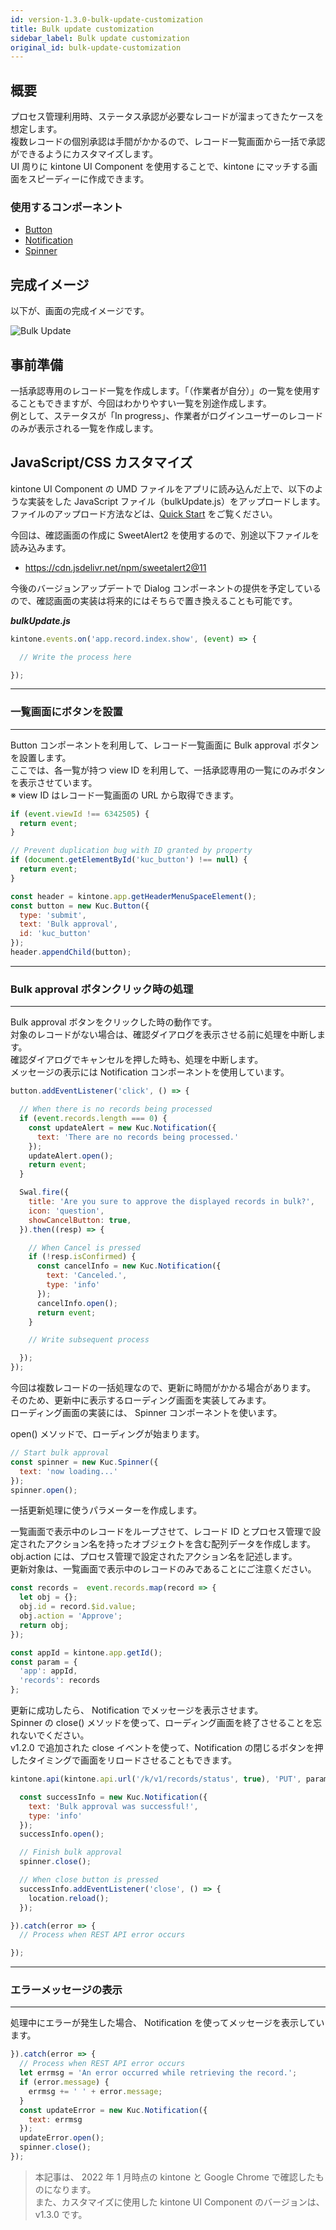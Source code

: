```yaml
---
id: version-1.3.0-bulk-update-customization
title: Bulk update customization
sidebar_label: Bulk update customization
original_id: bulk-update-customization
---
```


## 概要

プロセス管理利用時、ステータス承認が必要なレコードが溜まってきたケースを想定します。<br>
複数レコードの個別承認は手間がかかるので、レコード一覧画面から一括で承認ができるようにカスタマイズします。<br>
UI 周りに kintone UI Component を使用することで、kintone にマッチする画面をスピーディーに作成できます。

### 使用するコンポーネント
- [Button](../components/desktop/button.md)
- [Notification](../components/desktop/notification.md)
- [Spinner](../components/desktop/spinner.md)

## 完成イメージ

以下が、画面の完成イメージです。

![Bulk Update](assets/bulk_update.gif)

## 事前準備

一括承認専用のレコード一覧を作成します。「（作業者が自分）」の一覧を使用することもできますが、今回はわかりやすい一覧を別途作成します。<br>
例として、ステータスが「In progress」、作業者がログインユーザーのレコードのみが表示される一覧を作成します。

## JavaScript/CSS カスタマイズ

kintone UI Component の UMD ファイルをアプリに読み込んだ上で、以下のような実装をした JavaScript ファイル（bulkUpdate.js）をアップロードします。<br>
ファイルのアップロード方法などは、[Quick Start](../getting-started/quick-start.md) をご覧ください。<br>

今回は、確認画面の作成に SweetAlert2 を使用するので、別途以下ファイルを読み込みます。
- https://cdn.jsdelivr.net/npm/sweetalert2@11

今後のバージョンアップデートで Dialog コンポーネントの提供を予定しているので、確認画面の実装は将来的にはそちらで置き換えることも可能です。

***bulkUpdate.js***

```javascript
kintone.events.on('app.record.index.show', (event) => {

  // Write the process here

});
```
---
### 一覧画面にボタンを設置
---

Button コンポーネントを利用して、レコード一覧画面に Bulk approval ボタンを設置します。<br>
ここでは、各一覧が持つ view ID を利用して、一括承認専用の一覧にのみボタンを表示させています。<br>
※ view ID はレコード一覧画面の URL から取得できます。

```javascript
if (event.viewId !== 6342505) {
  return event;
}

// Prevent duplication bug with ID granted by property
if (document.getElementById('kuc_button') !== null) {
  return event;
}

const header = kintone.app.getHeaderMenuSpaceElement();
const button = new Kuc.Button({
  type: 'submit',
  text: 'Bulk approval',
  id: 'kuc_button'
});
header.appendChild(button);
```

---
### Bulk approval ボタンクリック時の処理
---

Bulk approval ボタンをクリックした時の動作です。<br>
対象のレコードがない場合は、確認ダイアログを表示させる前に処理を中断します。<br>
確認ダイアログでキャンセルを押した時も、処理を中断します。<br>
メッセージの表示には Notification コンポーネントを使用しています。

```javascript
button.addEventListener('click', () => {

  // When there is no records being processed
  if (event.records.length === 0) {
    const updateAlert = new Kuc.Notification({
      text: 'There are no records being processed.'
    });
    updateAlert.open();
    return event;
  }

  Swal.fire({
    title: 'Are you sure to approve the displayed records in bulk?',
    icon: 'question',
    showCancelButton: true,
  }).then((resp) => {

    // When Cancel is pressed
    if (!resp.isConfirmed) {
      const cancelInfo = new Kuc.Notification({
        text: 'Canceled.',
        type: 'info'
      });
      cancelInfo.open();
      return event;
    }

    // Write subsequent process

  });
});
```

今回は複数レコードの一括処理なので、更新に時間がかかる場合があります。<br>
そのため、更新中に表示するローディング画面を実装してみます。<br>
ローディング画面の実装には、 Spinner コンポーネントを使います。<br>

open() メソッドで、ローディングが始まります。

```javascript
// Start bulk approval
const spinner = new Kuc.Spinner({
  text: 'now loading...'
});
spinner.open();
```

一括更新処理に使うパラメーターを作成します。

一覧画面で表示中のレコードをループさせて、レコード ID とプロセス管理で設定されたアクション名を持ったオブジェクトを含む配列データを作成します。<br>
obj.action には、プロセス管理で設定されたアクション名を記述します。<br>
更新対象は、一覧画面で表示中のレコードのみであることにご注意ください。

```javascript
const records =  event.records.map(record => {
  let obj = {};
  obj.id = record.$id.value;
  obj.action = 'Approve';
  return obj;
});

const appId = kintone.app.getId();
const param = {
  'app': appId,
  'records': records
};
```

更新に成功したら、 Notification でメッセージを表示させます。<br>
Spinner の close() メソッドを使って、ローディング画面を終了させることを忘れないでください。<br>
v1.2.0 で追加された close イベントを使って、Notification の閉じるボタンを押したタイミングで画面をリロードさせることもできます。

```javascript
kintone.api(kintone.api.url('/k/v1/records/status', true), 'PUT', param).then(() => {

  const successInfo = new Kuc.Notification({
    text: 'Bulk approval was successful!',
    type: 'info'
  });
  successInfo.open();

  // Finish bulk approval
  spinner.close();

  // When close button is pressed
  successInfo.addEventListener('close', () => {
    location.reload();
  });

}).catch(error => {
  // Process when REST API error occurs

});
```

---
### エラーメッセージの表示
---

処理中にエラーが発生した場合、 Notification を使ってメッセージを表示しています。

```javascript
}).catch(error => {
  // Process when REST API error occurs
  let errmsg = 'An error occurred while retrieving the record.';
  if (error.message) {
    errmsg += ' ' + error.message;
  }
  const updateError = new Kuc.Notification({
    text: errmsg
  });
  updateError.open();
  spinner.close();
});
```

> 本記事は、 2022 年 1 月時点の kintone と Google Chrome で確認したものになります。<br>
> また、カスタマイズに使用した kintone UI Component のバージョンは、v1.3.0 です。